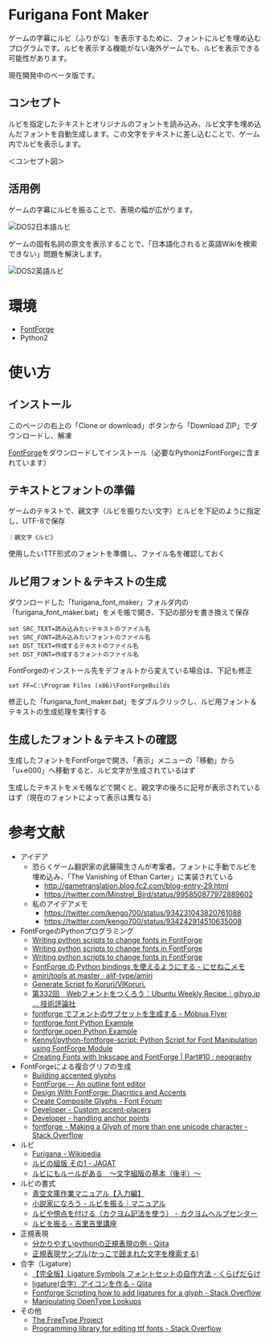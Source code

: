 ﻿# Furigana Font Maker

ゲームの字幕にルビ（ふりがな）を表示するために、フォントにルビを埋め込むプログラムです。ルビを表示する機能がない海外ゲームでも、ルビを表示できる可能性があります。

現在開発中のベータ版です。

## コンセプト

ルビを指定したテキストとオリジナルのフォントを読み込み、ルビ文字を埋め込んだフォントを自動生成します。この文字をテキストに差し込むことで、ゲーム内でルビを表示します。

＜コンセプト図＞


## 活用例

ゲームの字幕にルビを振ることで、表現の幅が広がります。

![DOS2日本語ルビ](https://github.com/kengo700/furigana_font_maker/images/ffm_test_dos2_1.jpg)


ゲームの固有名詞の原文を表示することで、「日本語化されると英語Wikiを検索できない」問題を解決します。

![DOS2英語ルビ](https://github.com/kengo700/furigana_font_maker/images/ffm_test_dos2_2.jpg)


# 環境

* [FontForge][2]
* Python2


# 使い方

## インストール

このページの右上の「Clone or download」ボタンから「Download ZIP」でダウンロードし、解凍

[FontForge][2]をダウンロードしてインストール（必要なPythonはFontForgeに含まれています）


## テキストとフォントの準備

ゲームのテキストで、親文字（ルビを振りたい文字）とルビを下記のように指定し、UTF-8で保存

    ｜親文字《ルビ》

使用したいTTF形式のフォントを準備し、ファイル名を確認しておく

## ルビ用フォント＆テキストの生成

ダウンロードした「furigana_font_maker」フォルダ内の「furigana_font_maker.bat」をメモ帳で開き、下記の部分を書き換えて保存

    set SRC_TEXT=読み込みたいテキストのファイル名
    set SRC_FONT=読み込みたいフォントのファイル名
    set DST_TEXT=作成するテキストのファイル名
    set DST_FONT=作成するフォントのファイル名

FontForgeのインストール先をデフォルトから変えている場合は、下記も修正

    set FF=C:\Program Files (x86)\FontForgeBuilds

修正した「furigana_font_maker.bat」をダブルクリックし、ルビ用フォント＆テキストの生成処理を実行する

## 生成したフォント＆テキストの確認

生成したフォントをFontForgeで開き、「表示」メニューの「移動」から「u+e000」へ移動すると、ルビ文字が生成されているはず

生成したテキストをメモ帳などで開くと、親文字の後ろに記号が表示されているはず（現在のフォントによって表示は異なる）
　

# 参考文献

* アイデア
    * 恐らくゲーム翻訳家の武藤陽生さんが考案者。フォントに手動でルビを埋め込み、「The Vanishing of Ethan Carter」に実装されている
        * http://gametranslation.blog.fc2.com/blog-entry-29.html
        * https://twitter.com/Minstrel_Bird/status/995850877972889602
    * 私のアイデアメモ
        * https://twitter.com/kengo700/status/934231043820761088
        * https://twitter.com/kengo700/status/934242914510635008
* FontForgeのPythonプログラミング
    * [Writing python scripts to change fonts in FontForge](https://fontforge.github.io/en-US/documentation/scripting/python/)
    * [Writing python scripts to change fonts in FontForge](https://fontforge.github.io/python.html)
    * [Writing python scripts to change fonts in FontForge](http://dmtr.org/ff.php)
    * [FontForge の Python bindings を使えるようにする - にせねこメモ](chrome://bookmarks/?id=13202#1)
    * [amiri/tools at master · alif-type/amiri](https://github.com/alif-type/amiri/tree/master/tools)
    * [Generate Script fo Koruri/VlKoruri.](https://gist.github.com/lindwurm/b24657c335bb11a520c4/9461c1690188ddd2b6d721467653e6e0072689b8)
    * [第332回　Webフォントをつくろう：Ubuntu Weekly Recipe｜gihyo.jp … 技術評論社](http://gihyo.jp/admin/serial/01/ubuntu-recipe/0332?page=2)
    * [fontforge でフォントのサブセットを生成する - Möbius Flyer](https://blog.alprosys.com/2016/03/28/genwebfonts/)
    * [fontforge.font Python Example](https://www.programcreek.com/python/example/106105/fontforge.font)
    * [fontforge.open Python Example](https://www.programcreek.com/python/example/106104/fontforge.open)
    * [Kennyl/python-fontforge-script: Python Script for Font Manipulation using FontForge Module](https://github.com/Kennyl/python-fontforge-script)
    * [Creating Fonts with Inkscape and FontForge | Part#10 : neography](https://www.reddit.com/r/neography/comments/83ovk7/creating_fonts_with_inkscape_and_fontforge_part10/)
* FontForgeによる複合グリフの生成
    * [Building accented glyphs](https://fontforge.github.io/editexample4.html#accents)
    * [FontForge -- An outline font editor](https://fontforge.github.io/overview.html#References)
    * [Design With FontForge: Diacritics and Accents](http://designwithfontforge.com/en-US/Diacritics_and_Accents.html)
    * [Create Composite Glyphs - Font Forum](https://forum.high-logic.com/viewtopic.php?t=173)
    * [Developer - Custom accent-placers](http://fontforge.10959.n7.nabble.com/Custom-accent-placers-td5400.html)
    * [Developer - handling anchor points](http://fontforge.10959.n7.nabble.com/handling-anchor-points-td1221.html)
    * [fontforge - Making a Glyph of more than one unicode character - Stack Overflow](https://stackoverflow.com/questions/45699560/making-a-glyph-of-more-than-one-unicode-character)
* ルビ
    * [Furigana - Wikipedia](https://en.wikipedia.org/wiki/Furigana)
    * [ルビの組版 その1 - JAGAT](https://www.jagat.or.jp/past_archives/content/view/3827.html)
    * [ルビにもルールがある　～文字組版の基本（後半）～](http://www.tairapromote.com/2016/10/10/ruby_rule/)
* ルビの書式
    * [青空文庫作業マニュアル【入力編】](https://www.aozora.gr.jp/aozora-manual/index-input.html#markup)
    * [小説家になろう - ルビを振る｜マニュアル](https://syosetu.com/man/ruby/)
    * [ルビや傍点を付ける（カクヨム記法を使う） - カクヨムヘルプセンター](https://kakuyomu.jp/help/entry/notation)
    * [ルビを振る - 吉里吉里講座](http://novel.yukigesho.com/kirikiri/a014.htm)
* 正規表現
    * [分かりやすいpythonの正規表現の例 - Qiita](https://qiita.com/luohao0404/items/7135b2b96f9b0b196bf3)
    * [正規表現サンプル(かっこで囲まれた文字を検索する)](http://hodade.com/seiki/page.php?s_kakko)
* 合字（Ligature）
    * [【完全版】Ligature Symbols フォントセットの自作方法 - くらげだらけ](http://kudakurage.hatenadiary.com/entry/20120720/1342749116)
    * [ligature(合字）アイコンを作る - Qiita](https://qiita.com/itoz/items/778cff14344da6f1743a)
    * [Fontforge Scripting how to add ligatures for a glyph - Stack Overflow](https://stackoverflow.com/questions/10902593/fontforge-scripting-how-to-add-ligatures-for-a-glyph)
    * [Manipulating OpenType Lookups](https://fontforge.github.io/lookups.html)
* その他
    * [The FreeType Project](https://www.freetype.org/)
    * [Programming library for editing ttf fonts - Stack Overflow](https://stackoverflow.com/questions/7686360/programming-library-for-editing-ttf-fonts)

[1]:https://ja.wikipedia.org/wiki/%E7%A7%81%E7%94%A8%E9%9D%A2
[2]:https://fontforge.github.io/